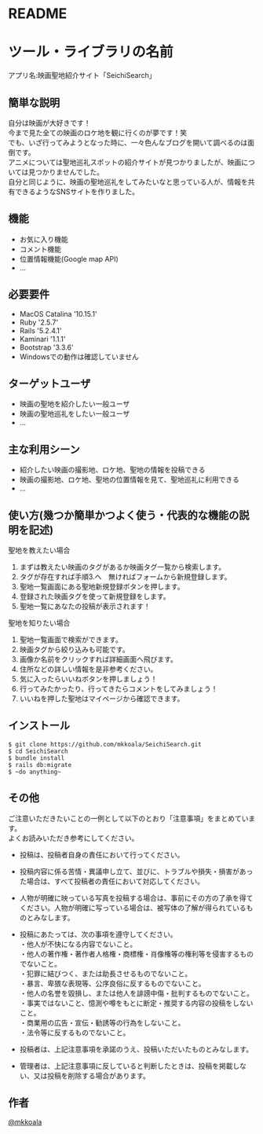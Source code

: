 # README

# ツール・ライブラリの名前

アプリ名:映画聖地紹介サイト「SeichiSearch」

## 簡単な説明

自分は映画が大好きです！  
今まで見た全ての映画のロケ地を観に行くのが夢です！笑  
でも、いざ行ってみようとなった時に、一々色んなブログを開いて調べるのは面倒です。  
アニメについては聖地巡礼スポットの紹介サイトが見つかりましたが、映画については見つかりませんでした。  
自分と同じように、映画の聖地巡礼をしてみたいなと思っている人が、情報を共有できるようなSNSサイトを作りました。  

## 機能

- お気に入り機能
- コメント機能
- 位置情報機能(Google map API)
- ...

## 必要要件
- MacOS Catalina '10.15.1'
- Ruby '2.5.7'
- Rails '5.2.4.1'
- Kaminari '1.1.1'
- Bootstrap '3.3.6'
- Windowsでの動作は確認していません

## ターゲットユーザ

- 映画の聖地を紹介したい一般ユーザ
- 映画の聖地巡礼をしたい一般ユーザ
- ...

## 主な利用シーン

- 紹介したい映画の撮影地、ロケ地、聖地の情報を投稿できる
- 映画の撮影地、ロケ地、聖地の位置情報を見て、聖地巡礼に利用できる
- ...

## 使い方(幾つか簡単かつよく使う・代表的な機能の説明を記述)

聖地を教えたい場合
1. まずは教えたい映画のタグがあるか映画タグ一覧から検索します。
2. タグが存在すれば手順3.へ　無ければフォームから新規登録します。
3. 聖地一覧画面にある聖地新規登録ボタンを押します。
4. 登録された映画タグを使って新規登録をします。
5. 聖地一覧にあなたの投稿が表示されます！

聖地を知りたい場合
1. 聖地一覧画面で検索ができます。
2. 映画タグから絞り込みも可能です。
3. 画像か名前をクリックすれば詳細画面へ飛びます。
4. 住所などの詳しい情報を是非参考ください。
5. 気に入ったらいいねボタンを押しましょう！
6. 行ってみたかったり、行ってきたらコメントをしてみましょう！
7. いいねを押した聖地はマイページから確認できます。

## インストール

```
$ git clone https://github.com/mkkoala/SeichiSearch.git
$ cd SeichiSearch
$ bundle install
$ rails db:migrate
$ ~do anything~
```

## その他

ご注意いただきたいことの一例として以下のとおり「注意事項」をまとめています。  
よくお読みいただき参考にしてください。  

- 投稿は、投稿者自身の責任において行ってください。  

- 投稿内容に係る苦情・異議申し立て、並びに、トラブルや損失・損害があった場合は、すべて投稿者の責任において対応してください。  

- 人物が明確に映っている写真を投稿する場合は、事前にその方の了承を得てください。人物が明確に写っている場合は、被写体の了解が得られているものとみなします。  

- 投稿にあたっては、次の事項を遵守してください。  
    ・他人が不快になる内容でないこと。  
    ・他人の著作権・著作者人格権・商標権・肖像権等の権利等を侵害するものでないこと。  
    ・犯罪に結びつく、または助長させるものでないこと。  
    ・暴言、卑猥な表現等、公序良俗に反するものでないこと。  
    ・他人の名誉を毀損し、または他人を誹謗中傷・批判するものでないこと。  
    ・事実ではないこと、憶測や噂をもとに断定・推奨する内容の投稿をしないこと。  
    ・商業用の広告・宣伝・勧誘等の行為をしないこと。  
    ・法令等に反するものでないこと。  

- 投稿者は、上記注意事項を承諾のうえ、投稿いただいたものとみなします。  

- 管理者は、上記注意事項に反していると判断したときは、投稿を掲載しない、又は投稿を削除する場合があります。  

## 作者

[@mkkoala](https://github.com/mkkoala)

